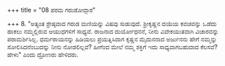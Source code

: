 +++
title = "08 ಪರಮ ಗರುಡೋದ್ಗಾರ"

+++
8. "ಅತ್ಯಂತ ಶ್ರೇಷ್ಠವಾದ ಗರುಡ ಮಣಿಯನ್ನು ವಿಷವು ಸುಡುವುದೆ. ಶ್ರೀಕೃಷ್ಣನ ದಯೆಯ ಕವಚವನ್ನು ಒಡೆದು ಹಾಕಲು ನಮ್ಮಲ್ಲಿರುವ ಆಯುಧಗಳಿಗೆ ಸಾಧ್ಯವೆ. ರಾಜನಾದ ದುರ್ಯೋಧನನೆ, ನೀನು ವಿವೇಕಯುತವಾಗಿ ವಿಚಾರವನ್ನು ಪರಾಮರ್ಶಿಸಿಲ್ಲ. ಧರ್ಮರಾಯನನ್ನು ಹಿಡಿಯಲು ಪ್ರಯತ್ನಿಸಿದಾಗ ಕೃಷ್ಣನ ಮೈದುನನಾದ ಅರ್ಜುನನು ಹೇಗೆ ನಮ್ಮನ್ನು ಸೋಲಿಸಿದನೆಂಬುದನ್ನು ನೀನು ನೋಡಲಿಲ್ಲವೆ? ಹೀಗೆಂದ ಮೇಲೆ ನಮ್ಮ ಶಕ್ತಿಗೆ ಇದು ಸಾಧ್ಯವಾಗಬಹುದಾದ ಕೆಲಸವೆ? ಹೇಳು" ಎಂದು ದ್ರೋಣರು ಹೇಳಿದರು.